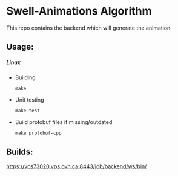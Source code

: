 # Swell-Animations Algorithm
This repo contains the backend which will generate the animation.

## Usage:
##### Linux
* Building
	```
	make
	```
* Unit testing 
	```
	make test
	```
* Build protobuf files if missing/outdated
	```
	make protobuf-cpp
	```

## Builds:
https://vps73020.vps.ovh.ca:8443/job/backend/ws/bin/
